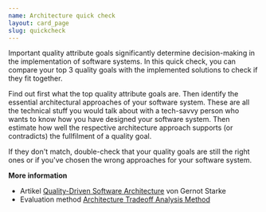 ```yaml
---
name: Architecture quick check
layout: card_page
slug: quickcheck
---
```

Important quality attribute goals significantly determine decision-making in the implementation of software systems. In this quick check, you can compare your top 3 quality goals with the implemented solutions to check if they fit together.

Find out first what the top quality attribute goals are. Then identify the essential architectural approaches of your software system. These are all the technical stuff you would talk about with a tech-savvy person who wants to know how you have designed your software system. Then estimate how well the respective architecture approach supports (or contradicts) the fullfilment of a quality goal.

If they don't match, double-check that your quality goals are still the right ones or if you've chosen the wrong approaches for your software system.

**More information**

* Artikel [Quality-Driven Software Architecture](https://www.innoq.com/en/articles/2021/08/quality-driven-software-architecture-revised/) von Gernot Starke
* Evaluation method [Architecture Tradeoff Analysis Method](https://resources.sei.cmu.edu/library/asset-view.cfm?assetid=513908)

